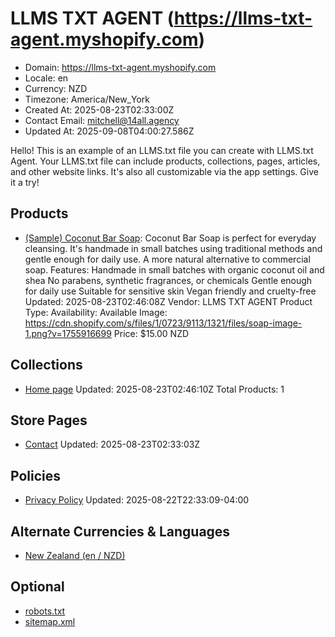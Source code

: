 # LLMS TXT AGENT (https://llms-txt-agent.myshopify.com)

- Domain: https://llms-txt-agent.myshopify.com
- Locale: en
- Currency: NZD
- Timezone: America/New_York
- Created At: 2025-08-23T02:33:00Z
- Contact Email: mitchell@14all.agency
- Updated At: 2025-09-08T04:00:27.586Z

Hello! This is an example of an LLMS.txt file you can create with LLMS.txt Agent. Your LLMS.txt file can include products, collections, pages, articles, and other website links. It's also all customizable via the app settings. Give it a try!

## Products

- [(Sample) Coconut Bar Soap](https://llms-txt-agent.myshopify.com/products/sample-coconut-bar-soap): Coconut Bar Soap is perfect for everyday cleansing. It's handmade in small batches using traditional methods and gentle enough for daily use. A more natural alternative to commercial soap. Features: Handmade in small batches with organic coconut oil and shea No parabens, synthetic fragrances, or chemicals Gentle enough for daily use Suitable for sensitive skin Vegan friendly and cruelty-free
  Updated: 2025-08-23T02:46:08Z
  Vendor: LLMS TXT AGENT
  Product Type: 
  Availability: Available
  Image: https://cdn.shopify.com/s/files/1/0723/9113/1321/files/soap-image-1.png?v=1755916699
  Price: $15.00 NZD

## Collections

- [Home page](https://llms-txt-agent.myshopify.com/collections/frontpage)
  Updated: 2025-08-23T02:46:10Z
  Total Products: 1

## Store Pages

- [Contact](https://llms-txt-agent.myshopify.com/pages/contact)
  Updated: 2025-08-23T02:33:03Z

## Policies

- [Privacy Policy](https://llms-txt-agent.myshopify.com/policies/privacy-policy)
  Updated: 2025-08-22T22:33:09-04:00

## Alternate Currencies & Languages

- [New Zealand (en / NZD)](https://llms-txt-agent.myshopify.com/llms.txt?market=nz)

## Optional

- [robots.txt](https://llms-txt-agent.myshopify.com/robots.txt)
- [sitemap.xml](https://llms-txt-agent.myshopify.com/sitemap.xml)

